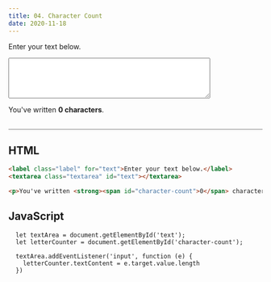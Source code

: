 ```yaml
---
title: 04. Character Count
date: 2020-11-18
---
```


<div class="output-container">

  <style type="text/css">
    .label {
    display: block;
    width: 100%;
    margin-bottom: 6px;
    }

    .textarea {
      min-width: 400px;
      min-height: 80px;
    }

     .textarea:focus {
      outline: none;
      box-shadow: 0 0 3px 1px #8e45ff;
    }
  </style>

  <label class="label" for="text">Enter your text below.</label>
  <textarea class="textarea" id="text"></textarea>

  <p>You've written <strong><span id="character-count">0</span> characters</strong>.</p>

  <script>
    let textArea = document.getElementById('text');
    let letterCounter = document.getElementById('character-count');
    
    textArea.addEventListener('input', function (e) {
      letterCounter.textContent = e.target.value.length
    })
  </script>

</div>

<div class="html-container" style="border-top: .5px solid grey; margin-top: 30px;">

## HTML

```HTML
<label class="label" for="text">Enter your text below.</label>
<textarea class="textarea" id="text"></textarea>

<p>You've written <strong><span id="character-count">0</span> characters</strong>.</p>
```

</div>
<div class="js-container">

## JavaScript

```JS
  let textArea = document.getElementById('text');
  let letterCounter = document.getElementById('character-count');
  
  textArea.addEventListener('input', function (e) {
    letterCounter.textContent = e.target.value.length
  })
```

</dvi>

